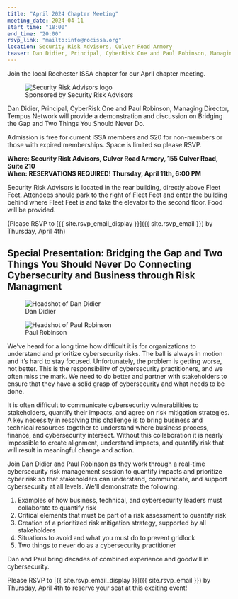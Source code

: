 ```yaml
---
title: "April 2024 Chapter Meeting"
meeting_date: 2024-04-11
start_time: "18:00"
end_time: "20:00"
rsvp_link: "mailto:info@rocissa.org"
location: Security Risk Advisors, Culver Road Armory
teaser: Dan Didier, Principal, CyberRisk One and Paul Robinson, Managing Director, Tempus Network will provide a demonstration and discussion on Bridging the Gap and Two Things You Should Never Do.
---
```


Join the local Rochester ISSA chapter for our April chapter meeting.

<div class="meeting-sponsor">
    <figure>
        <img src="../SecurityRiskAdvisors.png" alt="Security Risk Advisors logo">
        <figcaption>Sponsored by Security Risk Advisors</figcaption>
    </figure>
</div>
  
Dan Didier, Principal, CyberRisk One and Paul Robinson, Managing Director, Tempus Network will provide a demonstration and discussion on Bridging the Gap and Two Things You Should Never Do.
 
Admission is free for current ISSA members and $20 for non-members or those with expired memberships.  Space is limited so please RSVP.

**Where:  Security Risk Advisors, Culver Road Armory, 155 Culver Road, Suite 210<br>
When:  RESERVATIONS REQUIRED!  Thursday, April 11th, 6:00 PM**
  
Security Risk Advisors is located in the rear building, directly above Fleet Feet. Attendees should park to the right of Fleet Feet and enter the building behind where Fleet Feet is and take the elevator to the second floor.  Food will be provided.
  
(Please RSVP to [{{ site.rsvp_email_display }}]({{ site.rsvp_email }}) by Thursday, April 4th)

## Special Presentation: Bridging the Gap and Two Things You Should Never Do Connecting Cybersecurity and Business through Risk Managment

<div class="presenter-photos">
    <figure>
        <img src="../DanDidier.jpg" alt="Headshot of Dan Didier">
        <figcaption>Dan Didier</figcaption>
    </figure>
    <figure>
        <img src="../PaulRobinson.jpg" alt="Headshot of Paul Robinson">
        <figcaption>Paul Robinson</figcaption>
    </figure>
</div>
 
We’ve heard for a long time how difficult it is for organizations to understand and prioritize cybersecurity risks. The ball is always in motion and it’s hard to stay focused. Unfortunately, the problem is getting worse, not better. This is the responsibility of cybersecurity practitioners, and we often miss the mark. We need to do better and partner with stakeholders to ensure that they have a solid grasp of cybersecurity and what needs to be done. 
 
It is often difficult to communicate cybersecurity vulnerabilities to stakeholders, quantify their impacts, and agree on risk mitigation strategies. A key necessity in resolving this challenge is to bring business and technical resources together to understand where business process, finance, and cybersecurity intersect. Without this collaboration it is nearly impossible to create alignment, understand impacts, and quantify risk that will result in meaningful change and action. 
 
Join Dan Didier and Paul Robinson as they work through a real-time cybersecurity risk management session to quantify impacts and prioritize cyber risk so that stakeholders can understand, communicate, and support cybersecurity at all levels. We'll demonstrate the following:

1.  Examples of how business, technical, and cybersecurity leaders must collaborate to quantify risk 
2.  Critical elements that must be part of a risk assessment to quantify risk 
3.  Creation of a prioritized risk mitigation strategy, supported by all stakeholders 
4.  Situations to avoid and what you must do to prevent gridlock 
5.  Two things to never do as a cybersecurity practitioner 
 
Dan and Paul bring decades of combined experience and goodwill in cybersecurity.
  
Please RSVP to [{{ site.rsvp_email_display }}]({{ site.rsvp_email }}) by Thursday, April 4th to reserve your seat at this exciting event!
